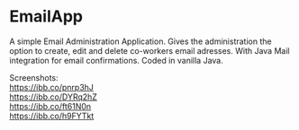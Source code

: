 # EmailApp
 A simple Email Administration Application. Gives the administration the option to create, edit and delete co-workers email adresses. With Java Mail integration for email confirmations. Coded in vanilla Java.
 
Screenshots: </br>
https://ibb.co/pnrp3hJ </br>
https://ibb.co/DYRq2hZ </br>
https://ibb.co/ft61N0n </br>
https://ibb.co/h9FYTkt
 
 
